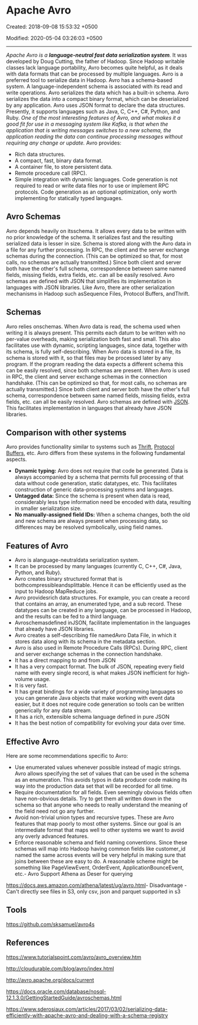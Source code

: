 # Apache Avro

Created: 2018-09-08 15:53:32 +0500

Modified: 2020-05-04 03:26:03 +0500

---

*Apache Avro is a **language-neutral fast data serialization system**.* It was developed by Doug Cutting, the father of Hadoop. Since Hadoop writable classes lack language portability, Avro becomes quite helpful, as it deals with data formats that can be processed by multiple languages. Avro is a preferred tool to serialize data in Hadoop.
Avro has a schema-based system. A language-independent schema is associated with its read and write operations. Avro serializes the data which has a built-in schema. Avro serializes the data into a compact binary format, which can be deserialized by any application.
Avro uses JSON format to declare the data structures. Presently, it supports languages such as Java, C, C++, C#, Python, and Ruby.
*One of the most interesting features of Avro, and what makes it a good fit for use in a messaging system like Kafka, is that when the application that is writing messages switches to a new schema, the application reading the data can continue processing messages without requiring any change or update.*
Avro provides:

- Rich data structures.
- A compact, fast, binary data format.
- A container file, to store persistent data.
- Remote procedure call (RPC).
- Simple integration with dynamic languages. Code generation is not required to read or write data files nor to use or implement RPC protocols. Code generation as an optional optimization, only worth implementing for statically typed languages.

## Avro Schemas

Avro depends heavily on itsschema. It allows every data to be written with no prior knowledge of the schema. It serializes fast and the resulting serialized data is lesser in size. Schema is stored along with the Avro data in a file for any further processing.
In RPC, the client and the server exchange schemas during the connection. (This can be optimized so that, for most calls, no schemas are actually transmitted.) Since both client and server both have the other's full schema, correspondence between same named fields, missing fields, extra fields, etc. can all be easily resolved.
Avro schemas are defined with JSON that simplifies its implementation in languages with JSON libraries.
Like Avro, there are other serialization mechanisms in Hadoop such asSequence Files, Protocol Buffers, andThrift.

## Schemas

Avro relies onschemas. When Avro data is read, the schema used when writing it is always present. This permits each datum to be written with no per-value overheads, making serialization both fast and small. This also facilitates use with dynamic, scripting languages, since data, together with its schema, is fully self-describing.
When Avro data is stored in a file, its schema is stored with it, so that files may be processed later by any program. If the program reading the data expects a different schema this can be easily resolved, since both schemas are present.
When Avro is used in RPC, the client and server exchange schemas in the connection handshake. (This can be optimized so that, for most calls, no schemas are actually transmitted.) Since both client and server both have the other's full schema, correspondence between same named fields, missing fields, extra fields, etc. can all be easily resolved.
Avro schemas are defined with [JSON](https://www.json.org/). This facilitates implementation in languages that already have JSON libraries.

## Comparison with other systems

Avro provides functionality similar to systems such as [Thrift](https://thrift.apache.org/), [Protocol Buffers](https://code.google.com/p/protobuf/), etc. Avro differs from these systems in the following fundamental aspects.

- **Dynamic typing:** Avro does not require that code be generated. Data is always accompanied by a schema that permits full processing of that data without code generation, static datatypes, etc. This facilitates construction of generic data-processing systems and languages.
- **Untagged data:** Since the schema is present when data is read, considerably less type information need be encoded with data, resulting in smaller serialization size.
- **No manually-assigned field IDs:** When a schema changes, both the old and new schema are always present when processing data, so differences may be resolved symbolically, using field names.

## Features of Avro

- Avro is alanguage-neutraldata serialization system.
- It can be processed by many languages (currently C, C++, C#, Java, Python, and Ruby).
- Avro creates binary structured format that is bothcompressibleandsplittable. Hence it can be efficiently used as the input to Hadoop MapReduce jobs.
- Avro providesrich data structures. For example, you can create a record that contains an array, an enumerated type, and a sub record. These datatypes can be created in any language, can be processed in Hadoop, and the results can be fed to a third language.
- Avroschemasdefined inJSON, facilitate implementation in the languages that already have JSON libraries.
- Avro creates a self-describing file namedAvro Data File, in which it stores data along with its schema in the metadata section.
- Avro is also used in Remote Procedure Calls (RPCs). During RPC, client and server exchange schemas in the connection handshake.
- It has a direct mapping to and from JSON
- It has a very compact format. The bulk of JSON, repeating every field name with every single record, is what makes JSON inefficient for high-volume usage.
- It is very fast.
- It has great bindings for a wide variety of programming languages so you can generate Java objects that make working with event data easier, but it does not require code generation so tools can be written generically for any data stream.
- It has a rich, extensible schema language defined in pure JSON
- It has the best notion of compatibility for evolving your data over time.

## Effective Avro

Here are some recommendations specific to Avro:

- Use enumerated values whenever possible instead of magic strings. Avro allows specifying the set of values that can be used in the schema as an enumeration. This avoids typos in data producer code making its way into the production data set that will be recorded for all time.
- Require documentation for all fields. Even seemingly obvious fields often have non-obvious details. Try to get them all written down in the schema so that anyone who needs to really understand the meaning of the field need not go any further.
- Avoid non-trivial union types and recursive types. These are Avro features that map poorly to most other systems. Since our goal is an intermediate format that maps well to other systems we want to avoid any overly advanced features.
- Enforce reasonable schema and field naming conventions. Since these schemas will map into Hadoop having common fields like customer_id named the same across events will be very helpful in making sure that joins between these are easy to do. A reasonable scheme might be something like PageViewEvent, OrderEvent, ApplicationBounceEvent, etc.-  Avro Support Athena as Deser for querying

<https://docs.aws.amazon.com/athena/latest/ug/avro.html>-  Disadvantage
    -  Can't directly see files in S3, only csv, json and parquet supported in s3

## Tools

<https://github.com/sksamuel/avro4s>

## References

<https://www.tutorialspoint.com/avro/avro_overview.htm>

<http://cloudurable.com/blog/avro/index.html>

<http://avro.apache.org/docs/current>

<https://docs.oracle.com/database/nosql-12.1.3.0/GettingStartedGuide/avroschemas.html>

<https://www.sderosiaux.com/articles/2017/03/02/serializing-data-efficiently-with-apache-avro-and-dealing-with-a-schema-registry>

